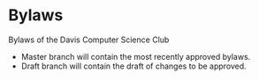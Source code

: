# Bylaws
Bylaws of the Davis Computer Science Club

* Master branch will contain the most recently approved bylaws.
* Draft branch will contain the draft of changes to be approved.
